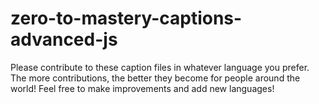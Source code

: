 # zero-to-mastery-captions-advanced-js

Please contribute to these caption files in whatever language you prefer. The more contributions, the better they become for people around the world! Feel free to make improvements and add new languages!
